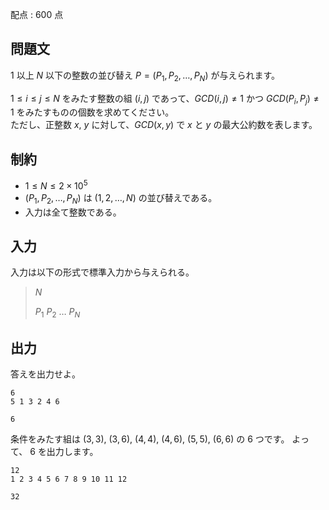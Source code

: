 配点 : $600$ 点

## 問題文

$1$ 以上 $N$ 以下の整数の並び替え $P=(P_1,P_2,\ldots,P_N)$ が与えられます。

$1\leq i\leq j\leq N$ をみたす整数の組 $(i,j)$ であって、$GCD(i,j)\neq 1$ かつ $GCD(P_i,P_j)\neq 1$ をみたすものの個数を求めてください。<br>
ただし、正整数 $x$, $y$ に対して、$GCD(x,y)$ で $x$ と $y$ の最大公約数を表します。

## 制約

- $1 \leq N \leq 2\times 10^5$
- $(P_1,P_2,\ldots,P_N)$ は $(1,2,\ldots,N)$ の並び替えである。
- 入力は全て整数である。

## 入力

入力は以下の形式で標準入力から与えられる。

> $N$
> 
> $P_1$ $P_2$ $\ldots$ $P_N$

## 出力

答えを出力せよ。

```input1
6
5 1 3 2 4 6
```

```output1
6
```

条件をみたす組は $(3,3)$, $(3,6)$, $(4,4)$, $(4,6)$, $(5,5)$, $(6,6)$ の $6$ つです。
よって、 $6$ を出力します。  

```input2
12
1 2 3 4 5 6 7 8 9 10 11 12
```

```output2
32
```